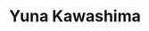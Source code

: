 ---
# Display name
title: Yuna Kawashima

# Username (this should match the folder name)
authors:
  - yuna-kawashima

# Is this the primary user of the site?
superuser: false

# Role/position
role: Bachelor's Student (B3)

# D: 10, 9, 8, 7
# M: 6, 5, 4
# B: 3, 2, 1
weight: 3

# Organizations/Affiliations
organizations:
  - name: Shizuoka University
    url: ''

# Short bio
bio: ''

interests: []

# education:
#   courses: []

# Social/Academic Networking
social: []

# Email for Gravatar
email: ''

# Highlight?
highlight_name: false

# User groups
user_groups:
  - Undergraduate Students
  - Students
  - Members
---